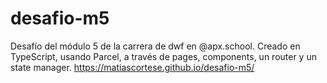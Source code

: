 # desafio-m5
Desafío del módulo 5 de la carrera de dwf en @apx.school. Creado en TypeScript, usando Parcel, a través de pages, components, un router y un state manager.
https://matiascortese.github.io/desafio-m5/
